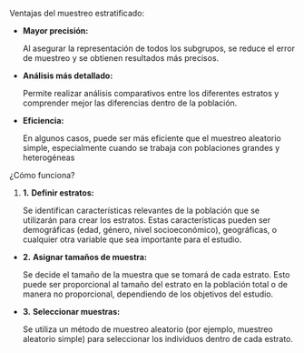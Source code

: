 Ventajas del muestreo estratificado:

- **Mayor precisión:**
    
    Al asegurar la representación de todos los subgrupos, se reduce el error de muestreo y se obtienen resultados más precisos. 
    

- **Análisis más detallado:**
    
    Permite realizar análisis comparativos entre los diferentes estratos y comprender mejor las diferencias dentro de la población. 
    

- **Eficiencia:**
    
    En algunos casos, puede ser más eficiente que el muestreo aleatorio simple, especialmente cuando se trabaja con poblaciones grandes y heterogéneas

¿Cómo funciona?

1. **1.** **Definir estratos:**
    
    Se identifican características relevantes de la población que se utilizarán para crear los estratos. Estas características pueden ser demográficas (edad, género, nivel socioeconómico), geográficas, o cualquier otra variable que sea importante para el estudio. 
    

- **2.** **Asignar tamaños de muestra:**
    
    Se decide el tamaño de la muestra que se tomará de cada estrato. Esto puede ser proporcional al tamaño del estrato en la población total o de manera no proporcional, dependiendo de los objetivos del estudio. 
    

- **3.** **Seleccionar muestras:**
    
    Se utiliza un método de muestreo aleatorio (por ejemplo, muestreo aleatorio simple) para seleccionar los individuos dentro de cada estrato.